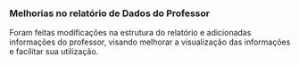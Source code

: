 ### **Melhorias no relatório de Dados do Professor**

Foram feitas modificações na estrutura do relatório e adicionadas informações do professor, visando melhorar a visualização das informações e facilitar sua utilização.